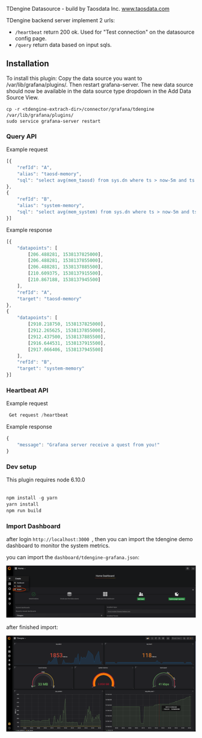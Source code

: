 TDengine Datasource - build by Taosdata Inc. www.taosdata.com

TDengine backend server implement 2 urls:

 * `/heartbeat` return 200 ok. Used for "Test connection" on the datasource config page.
 * `/query` return data based on input sqls.

## Installation

To install this plugin:
Copy the data source you want to /var/lib/grafana/plugins/. Then restart grafana-server. The new data source should now be available in the data source type dropdown in the Add Data Source View.

```
cp -r <tdengine-extrach-dir>/connector/grafana/tdengine /var/lib/grafana/plugins/
sudo service grafana-server restart
```

### Query API

Example request
``` javascript
[{
	"refId": "A",
	"alias": "taosd-memory",
	"sql": "select avg(mem_taosd) from sys.dn where ts > now-5m and ts < now interval(500a)"
},
{
	"refId": "B",
	"alias": "system-memory",
	"sql": "select avg(mem_system) from sys.dn where ts > now-5m and ts < now interval(500a)"
}]
```

Example response
``` javascript
[{
	"datapoints": [
		[206.488281, 1538137825000],
		[206.488281, 1538137855000],
		[206.488281, 1538137885500],
		[210.609375, 1538137915500],
		[210.867188, 1538137945500]
	],
	"refId": "A",
	"target": "taosd-memory"
},
{
	"datapoints": [
		[2910.218750, 1538137825000],
		[2912.265625, 1538137855000],
		[2912.437500, 1538137885500],
		[2916.644531, 1538137915500],
		[2917.066406, 1538137945500]
	],
	"refId": "B",
	"target": "system-memory"
}]
```

### Heartbeat API

Example request
``` javascript
 Get request /heartbeat
```

Example response
``` javascript   
{
	"message": "Grafana server receive a quest from you!"
}
```

### Dev setup

This plugin requires node 6.10.0

``` javascript

npm install -g yarn 
yarn install
npm run build

```

### Import Dashboard

after login `http://localhost:3000 `, then you can import the tdengine demo dashboard to monitor the system metrics.

you can import the  `dashboard/tdengine-grafana.json`:

![import_dashboard](dashboard/import_dashboard.png)

after finished import:

![import_dashboard](dashboard/tdengine_dashboard.png)
